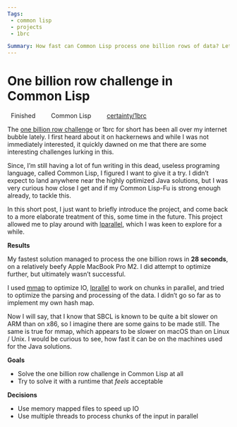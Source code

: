 ```yaml
---
Tags:
 - common lisp
 - projects
 - 1brc

Summary: How fast can Common Lisp process one billion rows of data? Let’s find out.
---
```


# One billion row challenge in Common Lisp


<i class="fa-solid fa-signal"></i> &nbsp; Finished &nbsp; &nbsp; &nbsp; <i class="fa-solid fa-toolbox"></i> &nbsp; Common Lisp &nbsp; &nbsp; &nbsp;  <i class="fa-brands fa-github"></i> &nbsp; [certainty/1brc][1] 

The [one billion row challenge][2] or 1brc for short has been all over my internet bubble lately. I first heard about it on hackernews and while I was not immediately interested, it quickly dawned on me that there are some interesting challenges lurking in this.

Since, I’m still having a lot of fun writing in this dead, useless programing language, called Common Lisp, I figured I want to give it a try. I didn’t expect to land anywhere near the highly optimized Java solutions, but I was very curious how close I get and if my Common Lisp-Fu is strong enough already, to tackle this. 

In this short post, I just want to briefly introduce the project, and come back to a more elaborate treatment of this, some time in the future. This project allowed me to play around with [lparallel][3], which I was keen to explore for a while. 

**Results**

My fastest solution managed to process the one billion rows in **28 seconds**, on a relatively beefy Apple MacBook Pro M2. I did attempt to optimize further, but ultimately wasn’t successful. 

I used [mmap][4] to optimize IO, [lprallel][5] to work on chunks in parallel, and tried to optimize the parsing and processing of the data. I didn’t go so far as to implement my own hash map. 

Now I will say, that I know that SBCL is known to be quite a bit slower on ARM than on x86, so I imagine there are some gains to be made still. The same is true for mmap, which appears to be slower on macOS than on Linux / Unix. I would be curious to see, how fast it can be on the machines used for the Java solutions. 

**Goals**

- Solve the one billion row challenge in Common Lisp at all
- Try to solve it with a runtime that *feels* acceptable

**Decisions**

- Use memory mapped files to speed up IO 
- Use multiple threads to process chunks of the input in parallel  



[1]:	https://github.com/certainty/1brc
[2]:	https://github.com/gunnarmorling/1brc
[3]:	https://github.com/lmj/lparallel
[4]:	https://github.com/Shinmera/mmap
[5]:	https://github.com/lmj/lparallel